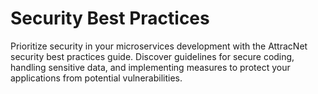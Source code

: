 # Security Best Practices

Prioritize security in your microservices development with the AttracNet security best practices guide. Discover guidelines for secure coding, handling sensitive data, and implementing measures to protect your applications from potential vulnerabilities.
